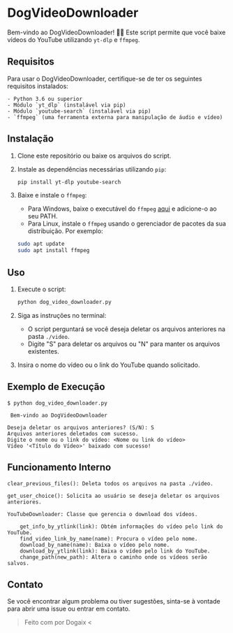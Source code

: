 # DogVideoDownloader

Bem-vindo ao DogVideoDownloader! 🐾✨
Este script permite que você baixe vídeos do YouTube utilizando `yt-dlp` e `ffmpeg`.

## Requisitos

Para usar o DogVideoDownloader, certifique-se de ter os seguintes requisitos instalados:

```plaintext
- Python 3.6 ou superior
- Módulo `yt_dlp` (instalável via pip)
- Módulo `youtube-search` (instalável via pip)
- `ffmpeg` (uma ferramenta externa para manipulação de áudio e vídeo)
```

## Instalação

1. Clone este repositório ou baixe os arquivos do script.

2. Instale as dependências necessárias utilizando `pip`:

    ```bash
    pip install yt-dlp youtube-search
    ```

3. Baixe e instale o `ffmpeg`:

    - Para Windows, baixe o executável do `ffmpeg` [aqui](https://www.ffmpeg.org/download.html) e adicione-o ao seu PATH.
    - Para Linux, instale o `ffmpeg` usando o gerenciador de pacotes da sua distribuição. Por exemplo:

    ```bash
    sudo apt update
    sudo apt install ffmpeg
    ```

## Uso

1. Execute o script:

    ```bash
    python dog_video_downloader.py
    ```

2. Siga as instruções no terminal:

    - O script perguntará se você deseja deletar os arquivos anteriores na pasta `./video`.
    - Digite "S" para deletar os arquivos ou "N" para manter os arquivos existentes.

3. Insira o nome do vídeo ou o link do YouTube quando solicitado.

## Exemplo de Execução

```plaintext
$ python dog_video_downloader.py

 Bem-vindo ao DogVideoDownloader

Deseja deletar os arquivos anteriores? (S/N): S
Arquivos anteriores deletados com sucesso.
Digite o nome ou o link do vídeo: <Nome ou link do vídeo>
Vídeo '<Título do Vídeo>' baixado com sucesso!
```

## Funcionamento Interno

```plaintext
clear_previous_files(): Deleta todos os arquivos na pasta ./video.

get_user_choice(): Solicita ao usuário se deseja deletar os arquivos anteriores.

YouTubeDownloader: Classe que gerencia o download dos vídeos.

    get_info_by_ytlink(link): Obtém informações do vídeo pelo link do YouTube.
    find_video_link_by_name(name): Procura o vídeo pelo nome.
    download_by_name(name): Baixa o vídeo pelo nome.
    download_by_ytlink(link): Baixa o vídeo pelo link do YouTube.
    change_path(new_path): Altera o caminho onde os vídeos serão salvos.
```

## Contato
Se você encontrar algum problema ou tiver sugestões, sinta-se à vontade para abrir uma issue ou entrar em contato.

> Feito com por Dogaix <
